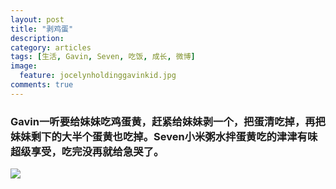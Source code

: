 ```yaml
---
layout: post
title: "剥鸡蛋"
description: 
category: articles
tags: [生活, Gavin, Seven, 吃饭, 成长, 微博]
image:
  feature: jocelynholdinggavinkid.jpg
comments: true
---
```


### Gavin一听要给妹妹吃鸡蛋黄，赶紧给妹妹剥一个，把蛋清吃掉，再把妹妹剩下的大半个蛋黄也吃掉。Seven小米粥水拌蛋黄吃的津津有味超级享受，吃完没再就给急哭了。 ###

![](http://i.imgur.com/HuYIVfp.jpg)